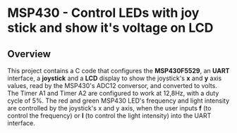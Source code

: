 # MSP430 - Control LEDs with joy stick and show it's voltage on LCD
## Overview
This project contains a C code that configures the **MSP430F5529**, an **UART** interface, a **joystick** and a **LCD** display to show the joystick's **x** and **y** axis values, read by the MSP430's ADC12 conversor, and converted to volts. The Timer A1 and Timer A2 are configured to work at 12,8Hz, with a duty cycle of 5%. The red and green MSP430 LED's frequency and light intensity are controlled by the joystick's x and y axis, when the user inputs **f** (to control the frequency) or **l** (to control the light intensity) into the UART interface.
